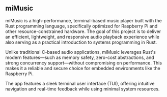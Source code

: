 ## miMusic

miMusic is a high-performance, terminal-based music player built with the Rust programming language, specifically optimized for Raspberry Pi and other resource-constrained hardware. The goal of this project is to deliver an efficient, lightweight, and responsive audio playback experience while also serving as a practical introduction to systems programming in Rust.

Unlike traditional C-based audio applications, miMusic leverages Rust's modern features—such as memory safety, zero-cost abstractions, and strong concurrency support—without compromising on performance. This makes it a reliable and secure choice for embedded environments like the Raspberry Pi.

The app features a sleek terminal user interface (TUI), offering intuitive navigation and real-time feedback while using minimal system resources.

